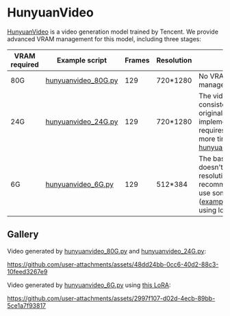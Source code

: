 # HunyuanVideo

[HunyuanVideo](https://www.modelscope.cn/models/AI-ModelScope/HunyuanVideo) is a video generation model trained by Tencent. We provide advanced VRAM management for this model, including three stages:

|VRAM required|Example script|Frames|Resolution|Note|
|-|-|-|-|-|
|80G|[hunyuanvideo_80G.py](hunyuanvideo_80G.py)|129|720*1280|No VRAM management.|
|24G|[hunyuanvideo_24G.py](hunyuanvideo_24G.py)|129|720*1280|The video is consistent with the original implementation, but it requires 5%~10% more time than [hunyuanvideo_80G.py](hunyuanvideo_80G.py)|
|6G|[hunyuanvideo_6G.py](hunyuanvideo_6G.py)|129|512*384|The base model doesn't support low resolutions. We recommend users to use some LoRA ([example](https://civitai.com/models/1032126/walking-animation-hunyuan-video)) trained using low resolutions.|

## Gallery

Video generated by [hunyuanvideo_80G.py](hunyuanvideo_80G.py) and [hunyuanvideo_24G.py](hunyuanvideo_24G.py):

https://github.com/user-attachments/assets/48dd24bb-0cc6-40d2-88c3-10feed3267e9

Video generated by [hunyuanvideo_6G.py](hunyuanvideo_6G.py) using [this LoRA](https://civitai.com/models/1032126/walking-animation-hunyuan-video):

https://github.com/user-attachments/assets/2997f107-d02d-4ecb-89bb-5ce1a7f93817
